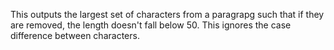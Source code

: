 This outputs the largest set of characters from a paragrapg such that if they are removed, the length doesn't fall below 50. This ignores the case difference between characters.
